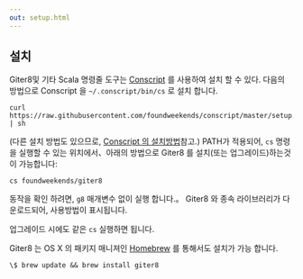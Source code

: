 ```yaml
---
out: setup.html
---
```


설치
----------

Giter8및 기타 Scala 명령줄 도구는 [Conscript][cs]
를 사용하여 설치 할 수 있다. 다음의 방법으로 Conscript 을 `~/.conscript/bin/cs` 로 설치 합니다.

    curl https://raw.githubusercontent.com/foundweekends/conscript/master/setup.sh | sh

(다른 설치 방법도 있으므로, [Conscript 의 설치방법][cs]참고.)
PATH가 적용되어, `cs` 명령을 실행할 수 있는 위치에서、아래의 방법으로 Giter8 를 설치(또는 업그레이드)하는것이 가능합니다:

    cs foundweekends/giter8

[cs]: https://www.foundweekends.org/conscript/ja/setup.html

동작을 확인 하려면, `g8` 매개변수 없이 실행 합니다.。
Giter8 와 종속 라이브러리가 다운로드되어, 사용방법이 표시됩니다.

업그레이드 시에도 같은 `cs` 실행하면 됩니다.

Giter8 는 OS X 의 패키지 매니져인 [Homebrew][] 를 통해서도 설치가 가능 합니다.

    \$ brew update && brew install giter8

[Homebrew]: https://brew.sh
